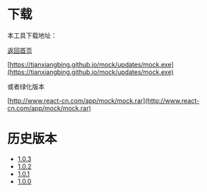 # 下载 #
本工具下载地址：

[返回首页](https://tianxiangbing.github.io/mock/ "https://tianxiangbing.github.io/mock/")

[https://tianxiangbing.github.io/mock/updates/mock.exe](https://tianxiangbing.github.io/mock/updates/mock.exe)

或者绿化版本

[http://www.react-cn.com/app/mock/mock.rar](http://www.react-cn.com/app/mock/mock.rar)

# 历史版本
- [1.0.3](https://raw.githubusercontent.com/tianxiangbing/mock/1.0.3/docs/updates/mock.exe "1.0.3")
- [1.0.2](https://raw.githubusercontent.com/tianxiangbing/mock/1.0.2/docs/updates/mock.exe "1.0.2")
- [1.0.1](https://raw.githubusercontent.com/tianxiangbing/mock/1.0.1/docs/updates/mock.exe "1.0.1")
- [1.0.0](https://raw.githubusercontent.com/tianxiangbing/mock/1.0.0/docs/updates/mock.exe "1.0.0")
